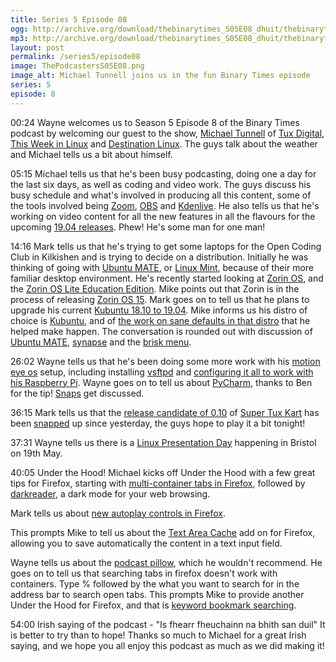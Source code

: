 ```yaml
---
title: Series 5 Episode 08
ogg: http://archive.org/download/thebinarytimes_S05E08_dhuit/thebinarytimes_S05E08_dhuit.ogg
mp3: http://archive.org/download/thebinarytimes_S05E08_dhuit/thebinarytimes_S05E08_dhuit.mp3
layout: post
permalink: /series5/episode08
image: ThePodcastersS05E08.png
image_alt: Michael Tunnell joins us in the fun Binary Times episode
series: 5
episode: 8
---
```

00:24 Wayne welcomes us to Season 5 Episode 8 of the Binary Times podcast by welcoming our guest to the show, [Michael Tunnell](https://michaeltunnell.com/) of [Tux Digital](https://tuxdigital.com/), [This Week in Linux](https://tuxdigital.com/thisweekinlinux/) and [Destination Linux](https://destinationlinux.org/). The guys talk about the weather and Michael tells us a bit about himself.

05:15 Michael tells us that he's been busy podcasting, doing one a day for the last six days, as well as coding and video work. The guys discuss his busy schedule and what's involved in producing all this content, some of the tools involved being [Zoom](https://zoom.us/), [OBS](https://obsproject.com/) and [Kdenlive](https://kdenlive.org/en/). He also tells us that he's working on video content for all the new features in all the flavours for the upcoming [19.04 releases](https://wiki.ubuntu.com/DiscoDingo/ReleaseNotes). Phew! He's some man for one man!

14:16 Mark tells us that he's trying to get some laptops for the Open Coding Club in Kilkishen and is trying to decide on a distribution. Initially he was thinking of going with [Ubuntu MATE](https://ubuntu-mate.org/), or [Linux Mint](https://linuxmint.com/), because of their more familiar desktop environment. He's recently started looking at [Zorin OS](https://zorinos.com/), and the [Zorin OS Lite Education Edition](https://zorinos.com/education/). Mike points out that Zorin is in the process of releasing [Zorin OS 15](https://zoringroup.com/blog/2019/03/20/and-the-next-version-of-zorin-os-is/). Mark goes on to tell us that he plans to upgrade his current [Kubuntu 18.10 to 19.04](https://help.ubuntu.com/community/DiscoUpgrades/Kubuntu). Mike informs us his distro of choice is [Kubuntu](https://kubuntu.org/), and of [the work on sane defaults in that distro](https://kubuntu.org/news/kubuntu-18-04-has-been-released/) that he helped make happen. The conversation is rounded out with discussion of [Ubuntu MATE](https://ubuntu-mate.org/), [synapse](https://launchpad.net/synapse-project) and the [brisk menu](https://github.com/solus-project/brisk-menu).

26:02 Wayne tells us that he's been doing some more work with his [motion eye os](https://github.com/ccrisan/motioneyeos) setup, including installing [vsftpd](https://security.appspot.com/vsftpd.html#about) and [configuring it all to work with his Raspberry Pi](https://www.instructables.com/id/FerretPi-Using-Raspberry-Pi-as-a-Secure-FTP-Server/). Wayne goes on to tell us about [PyCharm](https://www.jetbrains.com/pycharm/), thanks to Ben for the tip! [Snaps](https://snapcraft.io/) get discussed.

36:15 Mark tells us that the [release candidate of 0.10](http://blog.supertuxkart.net/2019/04/supertuxkart-010-release-candidate-1.html) of [Super Tux Kart](https://supertuxkart.net/Main_Page) has been [snapped](https://snapcraft.io/supertuxkart) up since yesterday, the guys hope to play it a bit tonight! 

37:31 Wayne tells us there is a [Linux Presentation Day](http://linux-presentation-day.org.uk) happening in Bristol on 19th May.

40:05 Under the Hood! Michael kicks off Under the Hood with a few great tips for Firefox, starting with [multi-container tabs in Firefox](https://addons.mozilla.org/en-US/firefox/addon/multi-account-containers/), followed by [darkreader](https://darkreader.org/), a dark mode for your web browsing.

Mark tells us about [new autoplay controls in Firefox](https://blog.mozilla.org/firefox/block-autoplay/).

This prompts Mike to tell us about the [Text Area Cache](https://addons.mozilla.org/en-US/firefox/addon/textarea-cache/) add on for Firefox, allowing you to save automatically the content in a text input field.

Wayne tells us about the [podcast pillow](https://www.amazon.co.uk/gp/product/B000XS42RQ/ref=ppx_yo_dt_b_asin_title_o00_s00), which he wouldn't recommend. He goes on to tell us that searching tabs in firefox doesn't work with containers. Type % followed by the what you want to search for in the address bar to search open tabs. This prompts Mike to provide another Under the Hood for Firefox, and that is [keyword bookmark searching](https://felixcrux.com/blog/favourite-firefox-feature-keyword-search-bookmarks).

54:00 Irish saying of the podcast - "Is fhearr fheuchainn na bhith san duil" It is better to try than to hope! Thanks so much to Michael for a great Irish saying, and we hope you all enjoy this podcast as much as we did making it! 